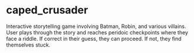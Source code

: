 # caped_crusader
Interactive storytelling game involving Batman, Robin, and various villains. User plays through the story and reaches peridoic checkpoints where they face a riddle. If correct in their guess, they can proceed. If not, they find themselves stuck. 
